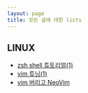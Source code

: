 ```yaml
---
layout: page
title: 모든 글에 대한 lists
---
```


## LINUX
* [zsh shell 튜토리얼(1)](https://skdy33.github.io/2017/10/02/zsh_tutorial_1/)
* [vim 튜닝(1)](https://skdy33.github.io/2017/10/03/vi_tuning_1/)
* [vim 버리고 NeoVim](https://skdy33.github.io/2017/10/04/NeoVIm/)
